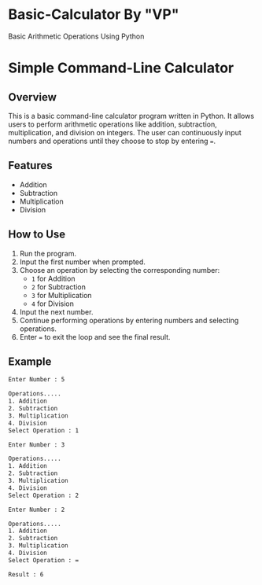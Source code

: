 # Basic-Calculator By "VP"
 Basic Arithmetic Operations Using Python

# Simple Command-Line Calculator

## Overview
This is a basic command-line calculator program written in Python. It allows users to perform arithmetic operations like addition, subtraction, multiplication, and division on integers. The user can continuously input numbers and operations until they choose to stop by entering `=`.

## Features
- Addition
- Subtraction
- Multiplication
- Division

## How to Use
1. Run the program.
2. Input the first number when prompted.
3. Choose an operation by selecting the corresponding number:
   - `1` for Addition
   - `2` for Subtraction
   - `3` for Multiplication
   - `4` for Division
4. Input the next number.
5. Continue performing operations by entering numbers and selecting operations.
6. Enter `=` to exit the loop and see the final result.

## Example

```bash
Enter Number : 5

Operations.....
1. Addition
2. Subtraction
3. Multiplication
4. Division
Select Operation : 1

Enter Number : 3

Operations.....
1. Addition
2. Subtraction
3. Multiplication
4. Division
Select Operation : 2

Enter Number : 2

Operations.....
1. Addition
2. Subtraction
3. Multiplication
4. Division
Select Operation : =

Result : 6
